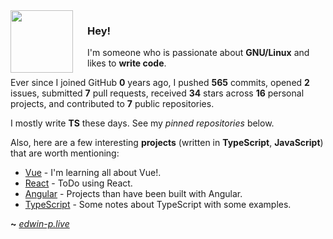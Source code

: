 <img align="left" width="100px" style="padding-right: 20px" src="https://upload.wikimedia.org/wikipedia/commons/thumb/9/95/Vue.js_Logo_2.svg/1200px-Vue.js_Logo_2.svg.png">

### Hey!

I'm someone who is passionate about **GNU/Linux** and likes to **write code**.


Ever since I joined GitHub **0** years ago, I pushed **565** commits, opened **2** issues, submitted **7** pull requests, received **34** stars across **16** personal projects, and contributed to **7** public repositories.

I mostly write **TS** these days. See my _pinned repositories_ below.

Also, here are a few interesting **projects** (written in **TypeScript**, **JavaScript**) that are worth mentioning:

- [Vue](https://github.com/M8-Babbage/Vue-TS-Vite) - I'm learning all about Vue!.
- [React](https://github.com/M8-Babbage/ToDo-React.git) - ToDo using React.
- [Angular](https://github.com/M8-Babbage/Angular) - Projects than have been built with Angular.
- [TypeScript](https://github.com/M8-Babbage/Notes/tree/main/typescript) - Some notes about TypeScript with some examples.

**~** [_edwin-p.live_](https://edwin-p.live/)
